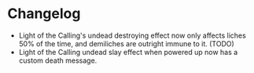 # Changelog

- Light of the Calling's undead destroying effect now only affects liches 50% of the time, and demiliches are outright immune to it. (TODO)
- Light of the Calling undead slay effect when powered up now has a custom death message.
